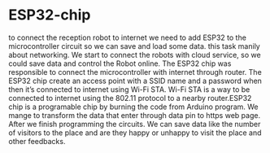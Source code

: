 # ESP32-chip

to connect the reception robot to internet we need to add ESP32 to the microcontroller circuit so we can save and load some data. this task manily about networking. We start to connect the robots with cloud service, so we could save data and control the Robot online. The ESP32 chip was responsible to connect the microcontroller with internet through router. The ESP32 chip create an access point with a SSID name and a password when then it’s connected to internet using Wi-Fi STA. Wi-Fi STA is a way to be connected to internet using the 802.11 protocol to a nearby router.ESP32 chip is a programable chip by burning the code from Arduino program. We mange to transform the data that enter through data pin to https web page. After we finish programming the circuits. We can save data like the number of visitors to the place and are they happy or unhappy to visit the place and other feedbacks. 
